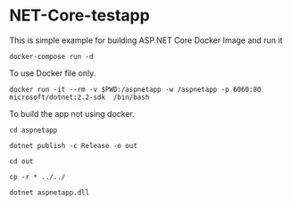 # NET-Core-testapp

This is simple example for building ASP.NET Core Docker Image and run it 

``` docker-compose run -d ```

To use Docker file only.

```docker run -it --rm -v $PWD:/aspnetapp -w /aspnetapp -p 6060:80 microsoft/dotnet:2.2-sdk  /bin/bash```

To build the app not using docker. 

```cd aspnetapp```

```dotnet publish -c Release -o out```

```cd out ```

```cp -r * ../../```

```dotnet aspnetapp.dll```
